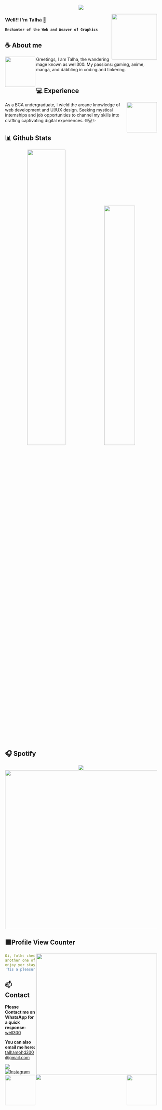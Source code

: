<div align="center">
	
![](https://typograssy.deno.dev/api?text=ウェル300は秘密の宝です。!&l0=none&l1=8a2be2&l2=9370db&l3=ba55d3&l4=d8bfd8&bg=none&frame=none&speed=100&comment=)

</div>
<a href="https://talha-300.vercel.app/">
  <img align="right" width="150" src="https://i.pinimg.com/originals/66/36/d3/6636d37ba22a391c6353b1436a81f656.gif">
</a>


### **Well!! I'm Talha 🔮**

**`Enchanter of the Web and Weaver of Graphics`** 

## **☕ About me**
<a href="https://github.com/well300"><img align="left" width="100" src="https://i.pinimg.com/originals/58/61/e5/5861e50201592def2f861e910120fff6.png"></a>
Greetings, I am Talha, the wandering mage known as well300. My passions: gaming, anime, manga, and dabbling in coding and tinkering.
<br><br>

## **💻 Experience**
<a href="https://github.com/well300">
<img align="right" width="100" src="https://i.giphy.com/media/LLsUNd14gwSkSLYTcR/giphy.webp"></a>
As a BCA undergraduate, I wield the arcane knowledge of web development and UI/UX design. Seeking mystical internships and job opportunities to channel my skills into crafting captivating digital experiences. 🌐💻✨


## **📊 Github Stats**
<p align="center">
  <img width="50%" src="https://github-readme-stats.vercel.app/api?username=well300&show_icons=true&count_private=true&theme=react-dark&hide_border=true&bg_color=0d1117" />
  <img width="45%" src="https://github-readme-stats.vercel.app/api/top-langs/?username=well300&show_icons=true&count_private=true&theme=react-dark&hide_border=true&bg_color=0d1117&layout=compact" />
</p>



## **🎧 Spotify**
<p align="center">
  <a href="https://spotify-github-profile.vercel.app/api/view?uid=z8vtap612j1ajql4wsyhl074i&redirect=true">
    <img src="https://spotify-github-profile.vercel.app/api/view?uid=z8vtap612j1ajql4wsyhl074i&cover_image=true&theme=default&show_offline=true&background_color=0d1117&interchange=false&bar_color_cover=true">
  </a>
  <a href="https://open.spotify.com/user/z8vtap612j1ajql4wsyhl074i?si=6962aa5c8435476f">
    <img width="525" src="https://spotify-recently-played-readme.vercel.app/api?user=z8vtap612j1ajql4wsyhl074i">
  </a>
</p>


## **🟪Profile View Counter**
<a href="https://www.instagram.com/ig_well300/"><img align="right" width=400 src="https://moe-counter.glitch.me/get/@well300?theme=rule34"></a>
<a href="https://github.com/well300"><img align="left" width="100" src="https://airnfts.s3.amazonaws.com/nft-images/20210523/Nyan_Cat_001_1621787176842.gif"></a>

```yaml
Oi, folks checkin' out me profile, eh? Heh,
another one of ya caught by me charm, aye? Welcome to me den,
enjoy yer stay! *clenches fist* 
'Tis a pleasure to have ye wanderin' 'round me world!
```
<!-- <br><br><br><br> -->
## **📫 Contact**
<a href="https://github.com/well300"><img align="right" width="100"
src="https://animesher.com/orig/1/135/1356/13560/animesher.com_evolution-manga-haunter-1356099.gif" /></a>
**Please Contact me on WhatsApp for a quick response:** [well300](https://api.whatsapp.com/send/?phone=917842346461&text=Hello%20Well300!%20%F0%9F%8D%B7&type=phone_number&app_absent=0)

**You can also email me here:** talhamohd300@gmail.com

<!--<a href="https://github.com/Meghna-DAS/github-profile-views-counter"><img src="https://komarev.com/ghpvc/?username=well300">-->
[![](https://img.shields.io/github/followers/well300?label=Followers&style=social&color=purple)](https://github.com/well300)
[![Instagram](https://img.shields.io/badge/Instagram-ig_well300-purple?logo=instagram&logoColor=white)](https://www.instagram.com/ig_well300/)
[![](https://img.shields.io/badge/Mail-D14836?logo=gmail&logoColor=white&color=purple)](mailto:talhamohd300@gmail.com)
